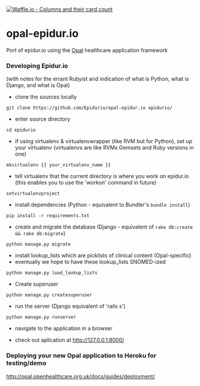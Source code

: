 [![Waffle.io - Columns and their card count](https://badge.waffle.io/Epidurio/epidur.io.svg?columns=all)](https://waffle.io/Epidurio/epidur.io)


# opal-epidur.io
Port of epidur.io using the [Opal](https://github.com/openhealthcare/opal) healthcare application framework

### Developing Epidur.io
(with notes for the errant Rubyist and indication of what is Python, what is Django, and what is Opal)

* clone the sources locally

`git clone https://github.com/Epidurio/opal-epidur.io epidurio/`

* enter source directory

`cd epidurio`

* if using virtualenv & virtualenvwrapper (like RVM but for Python), set up your virtualenv (virtualenvs are like RVMs Gemsets and Ruby versions in one)

`mkvirtualenv {{ your_virtualenv_name }}`

* tell virtualenv that the current directory is where you work on epidur.io (this enables you to use the 'workon' command in future)

`setvirtualenvproject`

* install dependencies (Python - equivalent to Bundler's `bundle install`)

`pip install -r requirements.txt`

* create and migrate the database (Django - equivalent of `rake db:create && rake db:migrate`)

`python manage.py migrate`

* install lookup_lists which are picklists of clinical content (Opal-specific)
* eventually we hope to have these lookup_lists SNOMED-ized

`python manage.py load_lookup_lists`

* Create superuser

`python manage.py createsuperuser`

* run the server (Django equivalent of 'rails s')

`python manage.py runserver`

* navigate to the application in a browser

* check out aplication at http://127.0.0.1:8000/


### Deploying your new Opal application to Heroku for testing/demo

http://opal.openhealthcare.org.uk/docs/guides/deployment/
